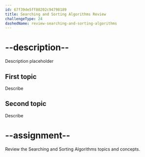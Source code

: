 ```yaml
---
id: 67f39de5ff88202c94798189
title: Searching and Sorting Algorithms Review
challengeType: 24
dashedName: review-searching-and-sorting-algorithms
---
```


# --description--

Description placeholder

## First topic

Describe

## Second topic

Describe

# --assignment--

Review the Searching and Sorting Algorithms topics and concepts.
